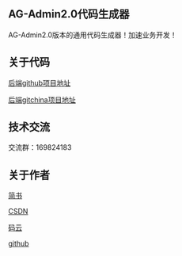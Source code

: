 ## AG-Admin2.0代码生成器

AG-Admin2.0版本的通用代码生成器！加速业务开发！

## 关于代码
[后端github项目地址](https://github.com/hollykunge/ace-admin)

[后端gitchina项目地址](http://git.oschina.net/geek_qi/ace-security)



## 技术交流
交流群：169824183

## 关于作者
[简书](http://www.jianshu.com/)

[CSDN](http://blog.csdn.net/u011282930)

[码云](http://git.oschina.net/geek_qi)

[github](https://github.com/hollykunge)